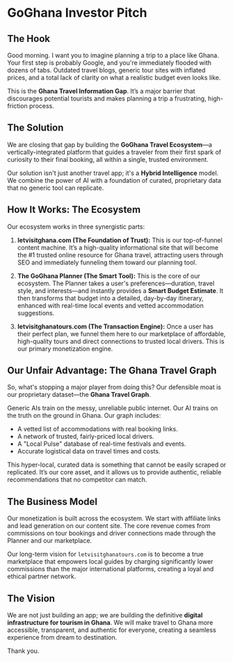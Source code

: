 # GoGhana Investor Pitch

## The Hook

Good morning. I want you to imagine planning a trip to a place like Ghana. Your first step is probably Google, and you're immediately flooded with dozens of tabs. Outdated travel blogs, generic tour sites with inflated prices, and a total lack of clarity on what a realistic budget even looks like.

This is the **Ghana Travel Information Gap**. It’s a major barrier that discourages potential tourists and makes planning a trip a frustrating, high-friction process.

## The Solution

We are closing that gap by building the **GoGhana Travel Ecosystem**—a vertically-integrated platform that guides a traveler from their first spark of curiosity to their final booking, all within a single, trusted environment.

Our solution isn't just another travel app; it's a **Hybrid Intelligence** model. We combine the power of AI with a foundation of curated, proprietary data that no generic tool can replicate.

## How It Works: The Ecosystem

Our ecosystem works in three synergistic parts:

1.  **letvisitghana.com (The Foundation of Trust):** This is our top-of-funnel content machine. It’s a high-quality informational site that will become the #1 trusted online resource for Ghana travel, attracting users through SEO and immediately funneling them toward our planning tool.

2.  **The GoGhana Planner (The Smart Tool):** This is the core of our ecosystem. The Planner takes a user's preferences—duration, travel style, and interests—and instantly provides a **Smart Budget Estimate**. It then transforms that budget into a detailed, day-by-day itinerary, enhanced with real-time local events and vetted accommodation suggestions.

3.  **letvisitghanatours.com (The Transaction Engine):** Once a user has their perfect plan, we funnel them here to our marketplace of affordable, high-quality tours and direct connections to trusted local drivers. This is our primary monetization engine.

## Our Unfair Advantage: The Ghana Travel Graph

So, what's stopping a major player from doing this? Our defensible moat is our proprietary dataset—the **Ghana Travel Graph**.

Generic AIs train on the messy, unreliable public internet. Our AI trains on the truth on the ground in Ghana. Our graph includes:
-   A vetted list of accommodations with real booking links.
-   A network of trusted, fairly-priced local drivers.
-   A "Local Pulse" database of real-time festivals and events.
-   Accurate logistical data on travel times and costs.

This hyper-local, curated data is something that cannot be easily scraped or replicated. It’s our core asset, and it allows us to provide authentic, reliable recommendations that no competitor can match.

## The Business Model

Our monetization is built across the ecosystem. We start with affiliate links and lead generation on our content site. The core revenue comes from commissions on tour bookings and driver connections made through the Planner and our marketplace.

Our long-term vision for `letvisitghanatours.com` is to become a true marketplace that empowers local guides by charging significantly lower commissions than the major international platforms, creating a loyal and ethical partner network.

## The Vision

We are not just building an app; we are building the definitive **digital infrastructure for tourism in Ghana**. We will make travel to Ghana more accessible, transparent, and authentic for everyone, creating a seamless experience from dream to destination.

Thank you.